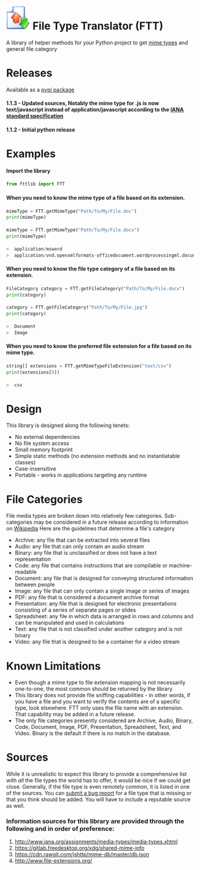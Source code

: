 # ![FTT Logo](https://raw.githubusercontent.com/brondavies/filetypetranslator/master/ftt-icon.png) File Type Translator (FTT)

A library of helper methods for your Python project to get [mime types](https://en.wikipedia.org/wiki/Media_type) and general file category

# Releases
Available as a [pypi package](https://pypi.org/packages/fttlib)
#### 1.1.3 - Updated sources, Notably the mime type for .js is now text/javascript instead of application/javascript according to the [IANA standard specification](https://www.iana.org/assignments/media-types/application/javascript)
#### 1.1.2 - Initial python release

# Examples

#### Import the library

```python
from fttlib import FTT
```

####  When you need to know the mime type of a file based on its extension.

```python
mimeType = FTT.getMimeType("Path/To/My/File.doc")
print(mimeType)

mimeType = FTT.getMimeType("Path/To/My/File.docx")
print(mimeType)

>  application/msword
>  application/vnd.openxmlformats-officedocument.wordprocessingml.document
```

####  When you need to know the file type category of a file based on its extension.

```python
FileCategory category = FTT.getFileCategory("Path/To/My/File.docx")
print(category)

category = FTT.getFileCategory("Path/To/My/File.jpg")
print(category)

>  Document
>  Image
```

####  When you need to know the preferred file extension for a file based on its mime type.

```python
string[] extensions = FTT.getMimeTypeFileExtension("text/csv")
print(extensions[0])

>  csv
```

# Design

This library is designed along the following tenets:

* No external dependencies
* No file system access
* Small memory footprint
* Simple static methods (no extension methods and no instantiatable classes)
* Case-insensitive
* Portable - works in applications targeting any runtime

# File Categories

File media types are broken down into relatively few categories.  Sub-categories may be considered in a future release according to information on [Wikipedia](https://en.wikipedia.org/wiki/List_of_file_formats)  Here are the guidelines that determine a file's category

* Archive: any file that can be extracted into several files
* Audio: any file that can only contain an audio stream
* Binary: any file that is unclassified or does not have a text representation
* Code: any file that contains instructions that are compilable or machine-readable
* Document: any file that is designed for conveying structured information between people
* Image: any file that can only contain a single image or series of images
* PDF: any file that is considered a document archive format
* Presentation: any file that is designed for electronic presentations consisting of a series of separate pages or slides
* Spreadsheet: any file in which data is arranged in rows and columns and can be manipulated and used in calculations
* Text: any file that is not classified under another category and is not binary
* Video: any file that is designed to be a container for a video stream

# Known Limitations

* Even though a mime type to file extension mapping is not necessarily one-to-one, the most common should be returned by the library
* This library does not provide file sniffing capabilities - in other words, if you have a file and you want to verify the contents are of a specific type, look elsewhere. FTT only uses the file name with an extension.  That capability may be added in a future release.
* The only file categories presently considered are Archive, Audio, Binary, Code, Document, Image, PDF, Presentation, Spreadsheet, Text, and Video.  Binary is the default if there is no match in the database.

# Sources

While it is unrealistic to expect this library to provide a comprehensive list with *all* the file types the world has to offer, it would be nice if we could get close.  Generally, if the file type is even remotely common, it is listed in one of the sources.  You can [submit a bug report](https://github.com/brondavies/filetypetranslator/issues/new) for a file type that is missing or that you think should be added.  You will have to include a reputable source as well.

### Information sources for this library are provided through the following and in order of preference:

1. http://www.iana.org/assignments/media-types/media-types.xhtml
1. https://gitlab.freedesktop.org/xdg/shared-mime-info
1. https://cdn.rawgit.com/jshttp/mime-db/master/db.json
1. http://www.file-extensions.org/
